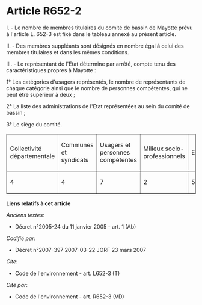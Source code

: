 # Article R652-2

I. - Le nombre de membres titulaires du comité de bassin de Mayotte prévu à l'article L. 652-3 est fixé dans le tableau
annexé au présent article.

II. - Des membres suppléants sont désignés en nombre égal à celui des membres titulaires et dans les mêmes conditions.

III. - Le représentant de l'Etat détermine par arrêté, compte tenu des caractéristiques propres à Mayotte :

1° Les catégories d'usagers représentés, le nombre de représentants de chaque catégorie ainsi que le nombre de personnes
compétentes, qui ne peut être supérieur à deux ;

2° La liste des administrations de l'Etat représentées au sein du comité de bassin ;

3° Le siège du comité.

<table cellpadding="0" align="center" width="605" border="1" cellspacing="0">
  <tbody>
    <tr>
      <td width="79">

Collectivité départementale

</td>
      <td width="78">

Communes et syndicats

</td>
      <td width="79">

Usagers et personnes compétentes

</td>
      <td width="79">

Milieux socio-professionnels

</td>
      <td width="72">

Etat

</td>
      <td width="72">

Total

</td>
    </tr>
    <tr>
      <td width="79">

4

</td>
      <td width="78">

4

</td>
      <td width="79">

7

</td>
      <td width="79">

2

</td>
      <td width="72">

5

</td>
      <td width="72">

22

</td>
    </tr>
  </tbody>
</table>

**Liens relatifs à cet article**

_Anciens textes_:

  - Décret n°2005-24 du 11 janvier 2005 - art. 1 (Ab)

_Codifié par_:

  - Décret n°2007-397 2007-03-22 JORF 23 mars 2007

_Cite_:

  - Code de l'environnement - art. L652-3 (T)

_Cité par_:

  - Code de l'environnement - art. R652-3 (VD)
